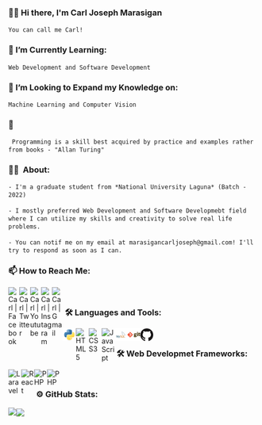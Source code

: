 ### 👋🏻 Hi there, I'm Carl Joseph Marasigan
    You can call me Carl!
### 📖 I’m Currently Learning:
    Web Development and Software Development
### 🔭 I’m Looking to Expand my Knowledge on:
    Machine Learning and Computer Vision
 ### 📖
     Programming is a skill best acquired by practice and examples rather from books - "Allan Turing" 
    
### 👨‍💻 &nbsp;About:&nbsp; 
    

    - I'm a graduate student from *National University Laguna* (Batch - 2022) 

    - I mostly preferred Web Development and Software Developmebt field where I can utilize my skills and creativity to solve real life problems.

    - You can notif me on my email at marasigancarljoseph@gmail.com! I'll try to respond as soon as I can.
 
### 📫 How to Reach Me:
<img align="left" alt="Carl | Facebook" width="22px" src="https://cdn.jsdelivr.net/npm/simple-icons@v3/icons/facebook.svg" />
<img align="left" alt="Carl | Twitter" width="22px" src="https://cdn.jsdelivr.net/npm/simple-icons@v3/icons/twitter.svg" />
<img align="left" alt="Carl | Youtube" width="22px" src="https://cdn.jsdelivr.net/npm/simple-icons@v3/icons/youtube.svg" />
<img align="left" alt="Carl | Instagram" width="22px" src="https://cdn.jsdelivr.net/npm/simple-icons@v3/icons/instagram.svg" />
<img align="left" alt="Carl | Gmail" width="22px" src="https://cdn.jsdelivr.net/npm/simple-icons@v3/icons/gmail.svg" />
<br />


<h3 align="left">&nbsp;🛠 Languages and Tools:&nbsp; </h3>
<p align="left">&nbsp;&nbsp;&nbsp;&nbsp;
<img align="left" alt="Python" width="26px" src="https://raw.githubusercontent.com/devicons/devicon/master/icons/python/python-original.svg"/>
<img align="left" alt="HTML5" width="26px" src="https://cdn-icons-png.flaticon.com/512/732/732212.png" />
<img align="left" alt="CSS3" width="26px" src="https://cdn-icons-png.flaticon.com/512/5968/5968292.png" />
<img align="left" alt="JavaScript" width="26px" src="https://cdn-icons-png.flaticon.com/512/5968/5968242.png" />
<img align="left" alt="MySQL" width="26px" src="https://raw.githubusercontent.com/github/explore/80688e429a7d4ef2fca1e82350fe8e3517d3494d/topics/mysql/mysql.png" />
<img align="left" alt="Git" width="26px" src="https://raw.githubusercontent.com/github/explore/80688e429a7d4ef2fca1e82350fe8e3517d3494d/topics/git/git.png" />
<img align="left" alt="GitHub" width="26px" src="https://raw.githubusercontent.com/github/explore/78df643247d429f6cc873026c0622819ad797942/topics/github/github.png" />


<h3 align="left">&nbsp;🛠 Web Developmet Frameworks:&nbsp; </h3>
<p align="left">&nbsp;&nbsp;&nbsp;&nbsp;
<img align="left" alt="Laravel" width="26px" src="https://static-00.iconduck.com/assets.00/laravel-icon-497x512-uwybstke.png" />
<img align="left" alt="React" width="26px" src="https://upload.wikimedia.org/wikipedia/commons/thumb/a/a7/React-icon.svg/2300px-React-icon.svg.png" />
<img align="left" alt="PHP" width="26px" src="https://e7.pngegg.com/pngimages/78/907/png-clipart-logo-php-mysql-computer-icons-workforce-development-logos-blue-web-design.png" />
<img align="left" alt="PHP" width="26px" src="https://cdn-icons-png.flaticon.com/512/174/174881.png" />



<h3 align="left">&nbsp;⚙️ GitHub Stats:&nbsp;  </h3>
<img height="180em" align="left" src="https://github-readme-stats-eight-theta.vercel.app/api/top-langs/?username=Carl-Marasigan&layout=compact&langs_count=8&theme=algolia"/><img height="182em" align="center" src=https://github-readme-stats.vercel.app/api?username=Carl-Marasigan&show_icons=true&layout=compact&langs_count=8&theme=algolia />




    



<!---
Carl-Marasigan/Carl-Marasigan is a ✨ special ✨ repository because its `README.md` (this file) appears on your GitHub profile.
You can click the Preview link to take a look at your changes.
--->
